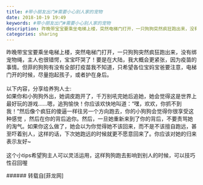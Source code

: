 ```yaml
---
title: #带小朋友出门#需要小心别人家的宠物
date: 2018-10-19 19:49
keywords: #带小朋友出门#需要小心别人家的宠物
description: 昨晚带宝宝要乘坐电梯上楼，突然电梯门打开，一只狗狗突然疯狂跑出来，没有绑宠物绳，主人也很错愕，宝宝吓哭了！要是在大陆，我大概会更紧张，因为疫苗的事情。但菲的狗狗有没有全部打疫苗我不知道，只希望各位宝妈宝爸要注意，电梯门开的时候，尽量抱起孩子，或者护在身后。以下内容，分享给养狗人士:如果你和小狗狗外出，她调皮跑开了，千万别吼完她后追她，她会觉得这是世界上最好玩的游戏……嗯，追狗愉快！你应该欢快地叫道：“嘿，欢欢，你抓不到我！”然后像个疯狂的傻逼一样往另一个方向跑去，你的小狗狗会觉得你很享受这种感觉 ，然后在你的背后追你。然后，一旦她重新来到了你的背后，不要责骂她的淘气。如果你这么做了，她会以为你觉得她不该回来，而不是不该擅自跑远，甚至吓着别人，这样的话，下次她跑远的时候就更不愿意回来了。你应该对她的归来表示友好~这个小tips希望狗主人可以灵活运用，这样狗狗跑去影响到别人的时候，可以技巧性召回喔
categories: sharing
---
```

<td class="t_f" id="postmessage_2114864">

昨晚带宝宝要乘坐电梯上楼，突然电梯门打开，一只狗狗突然疯狂跑出来，没有绑宠物绳，主人也很错愕，宝宝吓哭了！要是在大陆，我大概会更紧张，因为疫苗的事情。但菲的狗狗有没有全部打疫苗我不知道，只希望各位宝妈宝爸要注意，电梯门开的时候，尽量抱起孩子，或者护在身后。<br/>
<br/>
以下内容，分享给养狗人士:<br/>
如果你和小狗狗外出，她调皮跑开了，千万别吼完她后追她，她会觉得这是世界上最好玩的游戏……嗯，追狗愉快！你应该欢快地叫道：“嘿，欢欢，你抓不到我！”然后像个疯狂的傻逼一样往另一个方向跑去，你的小狗狗会觉得你很享受这种感觉 ，然后在你的背后追你。然后，一旦她重新来到了你的背后，不要责骂她的淘气。如果你这么做了，她会以为你觉得她不该回来，而不是不该擅自跑远，甚至吓着别人，这样的话，下次她跑远的时候就更不愿意回来了。你应该对她的归来表示友好~<br/>
<br/>
这个小tips希望狗主人可以灵活运用，这样狗狗跑去影响到别人的时候，可以技巧性召回喔<br/>
</td>
###### 转载自[菲龙网]